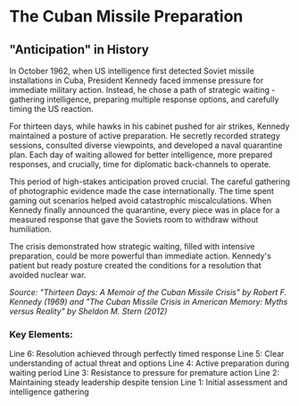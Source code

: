 # The Cuban Missile Preparation

## "Anticipation" in History

In October 1962, when US intelligence first detected Soviet missile installations in Cuba, President Kennedy faced immense pressure for immediate military action. Instead, he chose a path of strategic waiting - gathering intelligence, preparing multiple response options, and carefully timing the US reaction.

For thirteen days, while hawks in his cabinet pushed for air strikes, Kennedy maintained a posture of active preparation. He secretly recorded strategy sessions, consulted diverse viewpoints, and developed a naval quarantine plan. Each day of waiting allowed for better intelligence, more prepared responses, and crucially, time for diplomatic back-channels to operate.

This period of high-stakes anticipation proved crucial. The careful gathering of photographic evidence made the case internationally. The time spent gaming out scenarios helped avoid catastrophic miscalculations. When Kennedy finally announced the quarantine, every piece was in place for a measured response that gave the Soviets room to withdraw without humiliation.

The crisis demonstrated how strategic waiting, filled with intensive preparation, could be more powerful than immediate action. Kennedy's patient but ready posture created the conditions for a resolution that avoided nuclear war.

*Source: "Thirteen Days: A Memoir of the Cuban Missile Crisis" by Robert F. Kennedy (1969) and "The Cuban Missile Crisis in American Memory: Myths versus Reality" by Sheldon M. Stern (2012)*

### Key Elements:
Line 6: Resolution achieved through perfectly timed response
Line 5: Clear understanding of actual threat and options
Line 4: Active preparation during waiting period
Line 3: Resistance to pressure for premature action
Line 2: Maintaining steady leadership despite tension
Line 1: Initial assessment and intelligence gathering